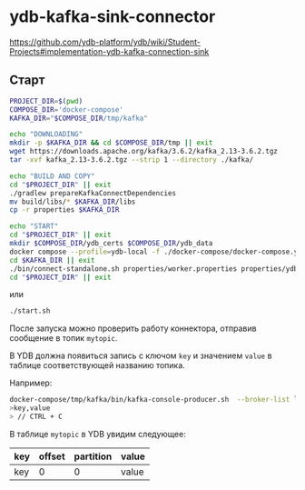 # ydb-kafka-sink-connector

https://github.com/ydb-platform/ydb/wiki/Student-Projects#implementation-ydb-kafka-connection-sink

## Старт

```bash
PROJECT_DIR=$(pwd)
COMPOSE_DIR='docker-compose'
KAFKA_DIR="$COMPOSE_DIR/tmp/kafka"

echo "DOWNLOADING"
mkdir -p $KAFKA_DIR && cd $COMPOSE_DIR/tmp || exit
wget https://downloads.apache.org/kafka/3.6.2/kafka_2.13-3.6.2.tgz
tar -xvf kafka_2.13-3.6.2.tgz --strip 1 --directory ./kafka/

echo "BUILD AND COPY"
cd "$PROJECT_DIR" || exit
./gradlew prepareKafkaConnectDependencies
mv build/libs/* $KAFKA_DIR/libs
cp -r properties $KAFKA_DIR

echo "START"
cd "$PROJECT_DIR" || exit
mkdir $COMPOSE_DIR/ydb_certs $COMPOSE_DIR/ydb_data
docker compose --profile=ydb-local -f ./docker-compose/docker-compose.yml up -d --wait --quiet-pull
cd $KAFKA_DIR || exit
./bin/connect-standalone.sh properties/worker.properties properties/ydb-sink-local.properties
cd "$PROJECT_DIR" || exit
```
или
```bash
./start.sh
```

После запуска можно проверить работу коннектора, отправив сообщение в топик `mytopic`.

В YDB должна появиться запись с ключом `key` и значением `value` в таблице соответствующей названию топика.

Например:
```bash
docker-compose/tmp/kafka/bin/kafka-console-producer.sh  --broker-list localhost:9092 --topic mytopic --property parse.key=true --property key.separator=,
>key,value
> // CTRL + C
```
В таблице `mytopic` в YDB увидим следующее:

| key | offset | partition | value   |
|-----|--------|-----------|---------|
| key | 0      | 0         | value   |
